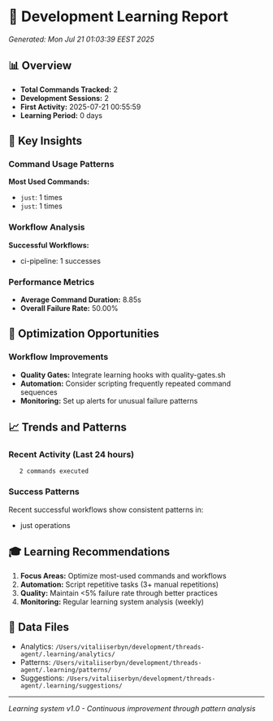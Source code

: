 # 🧠 Development Learning Report
*Generated: Mon Jul 21 01:03:39 EEST 2025*

## 📊 Overview
- **Total Commands Tracked:**        2
- **Development Sessions:**        2  
- **First Activity:** 2025-07-21 00:55:59
- **Learning Period:** 0 days

## 🎯 Key Insights

### Command Usage Patterns
**Most Used Commands:**
- `just`: 1 times
- `just`: 1 times

### Workflow Analysis
**Successful Workflows:**
- ci-pipeline: 1 successes

### Performance Metrics
- **Average Command Duration:** 8.85s
- **Overall Failure Rate:** 50.00%

## 🚀 Optimization Opportunities



### Workflow Improvements
- **Quality Gates:** Integrate learning hooks with quality-gates.sh
- **Automation:** Consider scripting frequently repeated command sequences
- **Monitoring:** Set up alerts for unusual failure patterns

## 📈 Trends and Patterns

### Recent Activity (Last 24 hours)
       2 commands executed

### Success Patterns
Recent successful workflows show consistent patterns in:
- just operations

## 🎓 Learning Recommendations

1. **Focus Areas:** Optimize most-used commands and workflows
2. **Automation:** Script repetitive tasks (3+ manual repetitions)  
3. **Quality:** Maintain <5% failure rate through better practices
4. **Monitoring:** Regular learning system analysis (weekly)

## 📁 Data Files
- Analytics: `/Users/vitaliiserbyn/development/threads-agent/.learning/analytics/`
- Patterns: `/Users/vitaliiserbyn/development/threads-agent/.learning/patterns/`
- Suggestions: `/Users/vitaliiserbyn/development/threads-agent/.learning/suggestions/`

---
*Learning system v1.0 - Continuous improvement through pattern analysis*
